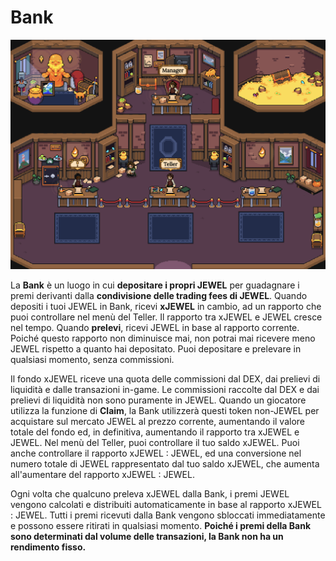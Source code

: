 # Bank

![](<../../.gitbook/assets/Schermata 2022-01-27 alle 13.09.59.png>)

La **Bank** è un luogo in cui **depositare i propri JEWEL** per guadagnare i premi derivanti dalla **condivisione delle trading fees di JEWEL**. Quando depositi i tuoi JEWEL in Bank, ricevi **xJEWEL** in cambio, ad un rapporto che puoi controllare nel menù del Teller. Il rapporto tra xJEWEL e JEWEL cresce nel tempo. Quando **prelevi**, ricevi JEWEL in base al rapporto corrente. Poiché questo rapporto non diminuisce mai, non potrai mai ricevere meno JEWEL rispetto a quanto hai depositato. Puoi depositare e prelevare in qualsiasi momento, senza commissioni.

Il fondo xJEWEL riceve una quota delle commissioni dal DEX, dai prelievi di liquidità e dalle transazioni in-game. Le commissioni raccolte dal DEX e dai prelievi di liquidità non sono puramente in JEWEL. Quando un giocatore utilizza la funzione di **Claim**, la Bank utilizzerà questi token non-JEWEL per acquistare sul mercato JEWEL al prezzo corrente, aumentando il valore totale del fondo ed, in definitiva, aumentando il rapporto tra xJEWEL e JEWEL. Nel menù del Teller, puoi controllare il tuo saldo xJEWEL. Puoi anche controllare il rapporto xJEWEL : JEWEL, ed una conversione nel numero totale di JEWEL rappresentato dal tuo saldo xJEWEL, che aumenta all'aumentare del rapporto xJEWEL : JEWEL.

Ogni volta che qualcuno preleva xJEWEL dalla Bank, i premi JEWEL vengono calcolati e distribuiti automaticamente in base al rapporto xJEWEL : JEWEL. Tutti i premi ricevuti dalla Bank vengono sbloccati immediatamente e possono essere ritirati in qualsiasi momento. **Poiché i premi della Bank sono determinati dal volume delle transazioni, la Bank non ha un rendimento fisso.**

